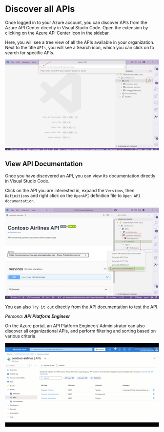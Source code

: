 # Discover all APIs

Once logged in to your Azure account, you can discover APIs from the Azure API Center directly in Visual Studio Code. Open the extension by clicking on the Azure API Center icon in the sidebar.

Here, you will see a tree view of all the APIs available in your organization. Next to the title `APIs`, you will see a Search icon, which you can click on to search for specific APIs.

![Discover APIs on VS Code](/img/api-search-vscode.jpg)

## View API Documentation

Once you have discovered an API, you can view its documentation directly in Visual Studio Code.

Click on the API you are interested in, expand the `Versions`, then `Definitions` and right click on the `OpenAPI` definition file to `Open API documentation`.

![View API documentation](/img/view-docs-vscode.jpg)

You can also `Try it out` directly from the API documentation to test the API.

_Persona: **API Platform Engineer**_

On the Azure portal, an API Platform Engineer/ Administrator can also discover all organizational APIs, and perform filtering and sorting based on various criteria. 

![Discover APIs on Azure portal](/img/manage-apis-through-properties.gif)